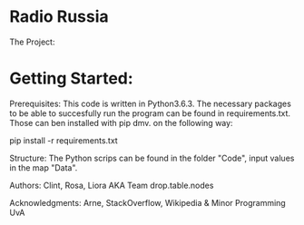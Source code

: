 # Radio Russia

The Project:

# Getting Started:
Prerequisites:
This code is written in Python3.6.3. The necessary packages to be able to succesfully run the program can be found in requirements.txt. Those can ben installed with pip dmv. on the following way:

pip install -r requirements.txt

Structure:
The Python scrips can be found in the folder "Code", input values in the map "Data".

Authors: 
Clint, Rosa, Liora
AKA Team drop.table.nodes

Acknowledgments:
Arne, 
StackOverflow, 
Wikipedia &
Minor Programming UvA
